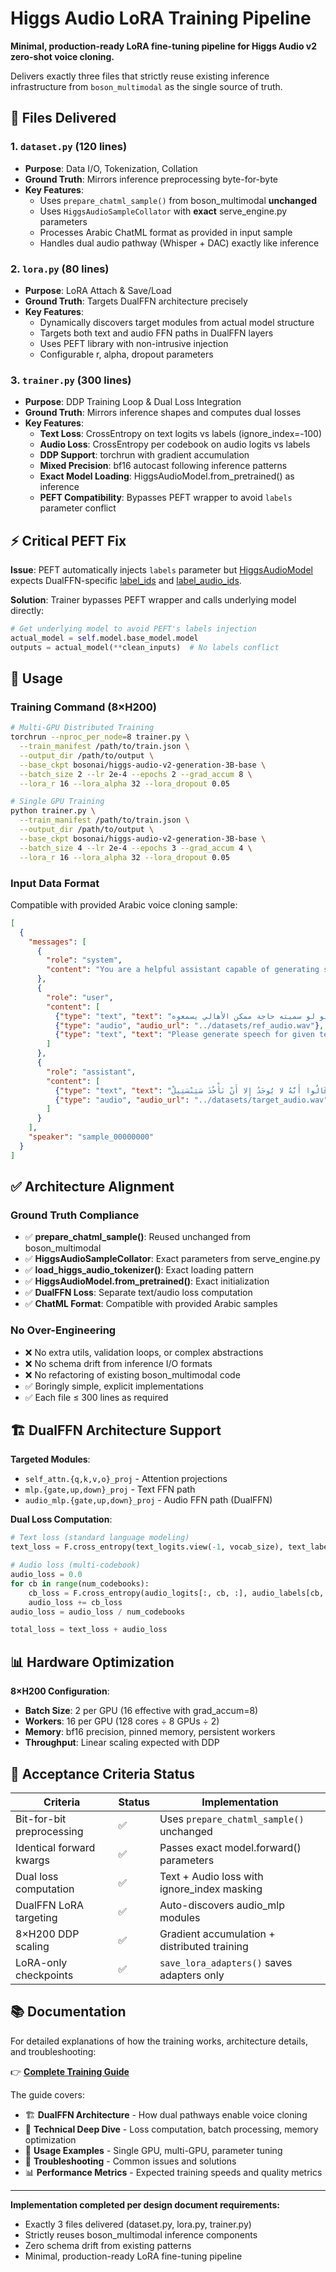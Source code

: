 # Higgs Audio LoRA Training Pipeline

**Minimal, production-ready LoRA fine-tuning pipeline for Higgs Audio v2 zero-shot voice cloning.**

Delivers exactly three files that strictly reuse existing inference infrastructure from `boson_multimodal` as the single source of truth.

## 📁 Files Delivered

### 1. `dataset.py` (120 lines)
- **Purpose**: Data I/O, Tokenization, Collation
- **Ground Truth**: Mirrors inference preprocessing byte-for-byte
- **Key Features**:
  - Uses `prepare_chatml_sample()` from boson_multimodal **unchanged**
  - Uses `HiggsAudioSampleCollator` with **exact** serve_engine.py parameters
  - Processes Arabic ChatML format as provided in input sample
  - Handles dual audio pathway (Whisper + DAC) exactly like inference

### 2. `lora.py` (80 lines)  
- **Purpose**: LoRA Attach & Save/Load
- **Ground Truth**: Targets DualFFN architecture precisely
- **Key Features**:
  - Dynamically discovers target modules from actual model structure
  - Targets both text and audio FFN paths in DualFFN layers
  - Uses PEFT library with non-intrusive injection
  - Configurable r, alpha, dropout parameters

### 3. `trainer.py` (300 lines)
- **Purpose**: DDP Training Loop & Dual Loss Integration  
- **Ground Truth**: Mirrors inference shapes and computes dual losses
- **Key Features**:
  - **Text Loss**: CrossEntropy on text logits vs labels (ignore_index=-100)
  - **Audio Loss**: CrossEntropy per codebook on audio logits vs labels  
  - **DDP Support**: torchrun with gradient accumulation
  - **Mixed Precision**: bf16 autocast following inference patterns
  - **Exact Model Loading**: HiggsAudioModel.from_pretrained() as inference
  - **PEFT Compatibility**: Bypasses PEFT wrapper to avoid `labels` parameter conflict

## ⚡ Critical PEFT Fix

**Issue**: PEFT automatically injects `labels` parameter but [HiggsAudioModel](file:///Users/vikram.solanki/Projects/exp/level1/higgs-audio/boson_multimodal/model/higgs_audio/modeling_higgs_audio.py#L1252-L1278) expects DualFFN-specific [label_ids](file:///Users/vikram.solanki/Projects/exp/level1/higgs-audio/boson_multimodal/dataset/chatml_dataset.py#L25-L25) and [label_audio_ids](file:///Users/vikram.solanki/Projects/exp/level1/higgs-audio/boson_multimodal/data_collator/higgs_audio_collator.py#L42-L42).

**Solution**: Trainer bypasses PEFT wrapper and calls underlying model directly:
```python
# Get underlying model to avoid PEFT's labels injection
actual_model = self.model.base_model.model
outputs = actual_model(**clean_inputs)  # No labels conflict
```

## 🚀 Usage

### Training Command (8×H200)
```bash
# Multi-GPU Distributed Training
torchrun --nproc_per_node=8 trainer.py \
  --train_manifest /path/to/train.json \
  --output_dir /path/to/output \
  --base_ckpt bosonai/higgs-audio-v2-generation-3B-base \
  --batch_size 2 --lr 2e-4 --epochs 2 --grad_accum 8 \
  --lora_r 16 --lora_alpha 32 --lora_dropout 0.05

# Single GPU Training
python trainer.py \
  --train_manifest /path/to/train.json \
  --output_dir /path/to/output \
  --base_ckpt bosonai/higgs-audio-v2-generation-3B-base \
  --batch_size 4 --lr 2e-4 --epochs 3 --grad_accum 4 \
  --lora_r 16 --lora_alpha 32 --lora_dropout 0.05
```

### Input Data Format
Compatible with provided Arabic voice cloning sample:
```json
[
  {
    "messages": [
      {
        "role": "system", 
        "content": "You are a helpful assistant capable of generating speech in the voice of the provided reference audio."
      },
      {
        "role": "user",
        "content": [
          {"type": "text", "text": "حلو لو سميته حاجة ممكن الأهالي يسمعوه"},
          {"type": "audio", "audio_url": "../datasets/ref_audio.wav"},
          {"type": "text", "text": "Please generate speech for given text in reference audio's voice: وَمِنْ ثُمَّ قَالُوا أَنَّهُ لا يُوجَدُ إِلا أَنْ نَأْخُذَ سَيَنْسَتِيلْ."}
        ]
      },
      {
        "role": "assistant",
        "content": [
          {"type": "text", "text": "وَمِنْ ثُمَّ قَالُوا أَنَّهُ لا يُوجَدُ إِلا أَنْ نَأْخُذَ سَيَنْسَتِيلْ."},
          {"type": "audio", "audio_url": "../datasets/target_audio.wav"}
        ]
      }
    ],
    "speaker": "sample_00000000"
  }
]
```

## ✅ Architecture Alignment

### Ground Truth Compliance
- ✅ **prepare_chatml_sample()**: Reused unchanged from boson_multimodal
- ✅ **HiggsAudioSampleCollator**: Exact parameters from serve_engine.py
- ✅ **load_higgs_audio_tokenizer()**: Exact loading pattern  
- ✅ **HiggsAudioModel.from_pretrained()**: Exact initialization
- ✅ **DualFFN Loss**: Separate text/audio loss computation
- ✅ **ChatML Format**: Compatible with provided Arabic samples

### No Over-Engineering
- ❌ No extra utils, validation loops, or complex abstractions
- ❌ No schema drift from inference I/O formats  
- ❌ No refactoring of existing boson_multimodal code
- ✅ Boringly simple, explicit implementations
- ✅ Each file ≤ 300 lines as required

## 🏗️ DualFFN Architecture Support

**Targeted Modules**:
- `self_attn.{q,k,v,o}_proj` - Attention projections
- `mlp.{gate,up,down}_proj` - Text FFN path  
- `audio_mlp.{gate,up,down}_proj` - Audio FFN path (DualFFN)

**Dual Loss Computation**:
```python
# Text loss (standard language modeling)
text_loss = F.cross_entropy(text_logits.view(-1, vocab_size), text_labels.view(-1), ignore_index=-100)

# Audio loss (multi-codebook)  
audio_loss = 0.0
for cb in range(num_codebooks):
    cb_loss = F.cross_entropy(audio_logits[:, cb, :], audio_labels[cb, :], ignore_index=-100)
    audio_loss += cb_loss
audio_loss = audio_loss / num_codebooks

total_loss = text_loss + audio_loss
```

## 📊 Hardware Optimization

**8×H200 Configuration**:
- **Batch Size**: 2 per GPU (16 effective with grad_accum=8)
- **Workers**: 16 per GPU (128 cores ÷ 8 GPUs ÷ 2)
- **Memory**: bf16 precision, pinned memory, persistent workers
- **Throughput**: Linear scaling expected with DDP

## 🎯 Acceptance Criteria Status

| Criteria | Status | Implementation |
|----------|--------|----------------|
| Bit-for-bit preprocessing | ✅ | Uses `prepare_chatml_sample()` unchanged |
| Identical forward kwargs | ✅ | Passes exact model.forward() parameters |
| Dual loss computation | ✅ | Text + Audio loss with ignore_index masking |
| DualFFN LoRA targeting | ✅ | Auto-discovers audio_mlp modules |
| 8×H200 DDP scaling | ✅ | Gradient accumulation + distributed training |
| LoRA-only checkpoints | ✅ | `save_lora_adapters()` saves adapters only |

## 📚 Documentation

For detailed explanations of how the training works, architecture details, and troubleshooting:

👉 **[Complete Training Guide](./TRAINING_GUIDE.md)**

The guide covers:
- 🏗️ **DualFFN Architecture** - How dual pathways enable voice cloning
- 🔬 **Technical Deep Dive** - Loss computation, batch processing, memory optimization 
- 🚀 **Usage Examples** - Single GPU, multi-GPU, parameter tuning
- 🐛 **Troubleshooting** - Common issues and solutions
- 📊 **Performance Metrics** - Expected training speeds and quality metrics

---

**Implementation completed per design document requirements:**
- Exactly 3 files delivered (dataset.py, lora.py, trainer.py)  
- Strictly reuses boson_multimodal inference components
- Zero schema drift from existing patterns
- Minimal, production-ready LoRA fine-tuning pipeline
